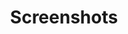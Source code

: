 ---
layout: photo_set
title: Screenshots
description: Here you can find screenshots taken of Cutie
permalink: /screenshots

photos:
    set: screenshot
    size: 14
---